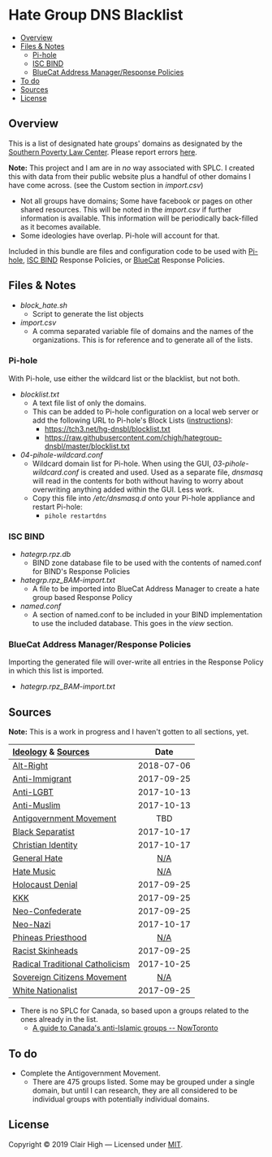 # Hate Group DNS Blacklist

* [Overview](#overview)
* [Files & Notes](#files--notes)
	* [Pi-hole](#pi-hole)
	* [ISC BIND](#isc-bind)
	* [BlueCat Address Manager/Response Policies](#bluecat-address-managerresponse-policies)
* [To do](#to-do)
* [Sources](#sources)
* [License](#license)

## Overview
This is a list of designated hate groups' domains as designated by the [Southern Poverty Law Center](http://splcenter.org).
Please report errors [here](https://github.com/chigh/hategroup-dnsbl/issues). 

**Note:** This project and I am are in *no* way associated with SPLC. I created this with data from their public website plus a handful of other domains I have come across. (see the Custom section in *import.csv*)

* Not all groups have domains; Some have facebook or pages on other shared resources. This will be noted in the *import.csv* if further information is available. This information will be periodically back-filled as it becomes available.
* Some ideologies have overlap. Pi-hole will account for that. 

Included in this bundle are files and configuration code to be used with [Pi-hole](https://pi-hole.net), [ISC BIND](https://isc.org) Response Policies, or [BlueCat](https://bluecatnetworks.com) Response Policies.

## Files & Notes 
* *block_hate.sh*
	* Script to generate the list objects
* *import.csv*
	* A comma separated variable file of domains and the names of the organizations. This is for reference and to generate all of the lists.

### Pi-hole
With Pi-hole, use either the wildcard list or the blacklist, but not both. 

* *blocklist.txt*
	* A text file list of only the domains.
	* This can be added to Pi-hole configuration on a local web server or add the following URL to Pi-hole's Block Lists ([instructions](https://github.com/pi-hole/pi-hole/wiki/Customising-sources-for-ad-lists)):
		* https://tch3.net/hg-dnsbl/blocklist.txt
		* https://raw.githubusercontent.com/chigh/hategroup-dnsbl/master/blocklist.txt
* *04-pihole-wildcard.conf*
	* Wildcard domain list for Pi-hole. When using the GUI, *03-pihole-wildcard.conf* is created and used. Used as a separate file, *dnsmasq* will read in the contents for both without having to worry about overwriting anything added within the GUI. Less work.
	* Copy this file into */etc/dnsmasq.d* onto your Pi-hole appliance and restart Pi-hole: 
		* `pihole restartdns`

### ISC BIND
* *hategrp.rpz.db*
	* BIND zone database file to be used with the contents of named.conf for BIND's Response Policies
* *hategrp.rpz_BAM-import.txt*
	* A file to be imported into BlueCat Address Manager to create a hate group based Response Policy
* *named.conf*
	* A section of named.conf to be included in your BIND implementation to use the included database. This goes in the *view* section.

### BlueCat Address Manager/Response Policies
Importing the generated file will over-write all entries in the Response Policy in which this list is imported.

* *hategrp.rpz_BAM-import.txt*

## Sources 

**Note:** This is a work in progress and I haven't gotten to all sections, yet.

| [Ideology] & [Sources]            | Date     |
| :--                               | :--:     |
| [Alt-Right]                       |2018-07-06|
| [Anti-Immigrant]                  |2017-09-25|
| [Anti-LGBT]                       |2017-10-13|
| [Anti-Muslim]                     |2017-10-13|
| [Antigovernment Movement]         |TBD|
| [Black Separatist]  		        |2017-10-17|
| [Christian Identity] 		        |2017-10-17|
| [General Hate]                    |[N/A]|
| [Hate Music]                      |[N/A]|
| [Holocaust Denial]                |2017-09-25|
| [KKK]                             |2017-09-25|
| [Neo-Confederate]                 |2017-09-25|
| [Neo-Nazi]                        |2017-10-17|
| [Phineas Priesthood]              |[N/A]|
| [Racist Skinheads]                |2017-09-25|
| [Radical Traditional Catholicism] |2017-10-25|
| [Sovereign Citizens Movement]     |[N/A]|
| [White Nationalist]               |2017-09-25|

* There is no SPLC for Canada, so based upon a groups related to the ones already in the list.
	* [A guide to Canada's anti-Islamic groups -- NowToronto](https://nowtoronto.com/news/canada-islamophobic-groups/)


## To do

* Complete the Antigovernment Movement.
	* There are 475 groups listed. Some may be grouped under a single domain, but until I can research, they are all considered to be individual groups with potentially individual domains.

## License
Copyright &copy; 2019 Clair High &mdash; Licensed under [MIT](https://raw.githubusercontent.com/chigh/hategroup-dnsbl/master/LICENSE.md).

[N/A]:  # "No specific groups are listed or found for this ideology."
[next]: # "This is next on the list to be done."
[sources]: https://www.splcenter.org/fighting-hate
[ideology]: https://www.splcenter.org/fighting-hate/extremist-files/ideology
[alt-right]: https://www.splcenter.org/fighting-hate/extremist-files/ideology/alt-right
[anti-immigrant]: https://www.splcenter.org/fighting-hate/extremist-files/ideology/anti-immigrant
[anti-lgbt]: https://www.splcenter.org/fighting-hate/extremist-files/ideology/anti-lgbt
[anti-muslim]: https://www.splcenter.org/fighting-hate/extremist-files/ideology/anti-muslim
[antigovernment movement]: https://www.splcenter.org/fighting-hate/extremist-files/ideology/antigovernment
[black separatist]: https://www.splcenter.org/fighting-hate/extremist-files/ideology/black-separatist
[christian identity]: https://www.splcenter.org/fighting-hate/extremist-files/ideology/christian-identity
[general hate]: https://www.splcenter.org/fighting-hate/extremist-files/ideology/general-hate
[hate music]: https://www.splcenter.org/fighting-hate/extremist-files/ideology/hate-music
[holocaust denial]: https://www.splcenter.org/fighting-hate/extremist-files/ideology/holocaust-denial
[kkk]: https://www.splcenter.org/fighting-hate/extremist-files/ideology/ku-klux-klan
[neo-confederate]: https://www.splcenter.org/fighting-hate/extremist-files/ideology/neo-confederate
[neo-nazi]: https://www.splcenter.org/fighting-hate/extremist-files/ideology/neo-nazi
[phineas priesthood]: https://www.splcenter.org/fighting-hate/extremist-files/ideology/phineas-priesthood
[racist skinheads]: https://www.splcenter.org/fighting-hate/extremist-files/ideology/racist-skinhead
[radical traditional catholicism]: https://www.splcenter.org/fighting-hate/extremist-files/ideology/radical-traditional-catholicism
[sovereign citizens movement]: https://www.splcenter.org/fighting-hate/extremist-files/ideology/sovereign-citizens-movement
[white nationalist]: https://www.splcenter.org/fighting-hate/extremist-files/ideology/white-nationalist

